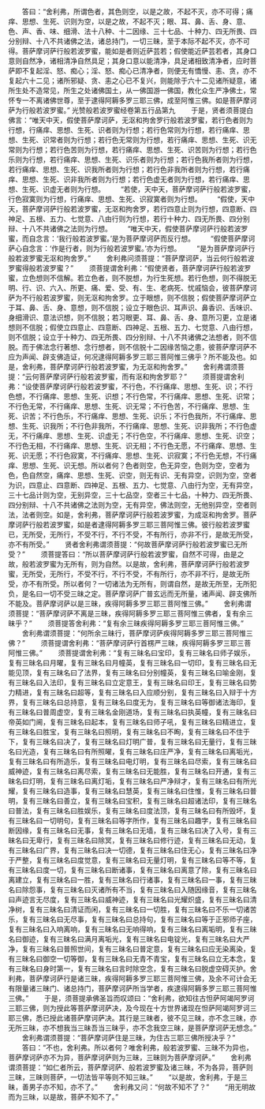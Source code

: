<!-- { "loadSidebar": true } -->
　　答曰：“舍利弗，所谓色者，其色则空，以是之故，不起不灭，亦不可得；痛痒、思想、生死、识则为空，以是之故，不起不灭；眼、耳、鼻、舌、身、意、色、声、香、味、细滑、法十八种、十二因缘、三十七品、十种力、四无所畏、四分别辩、十八不共诸佛之法，诸总持门，一切三昧，至于本际不起不灭，亦不可得。菩萨摩诃萨行般若波罗蜜，能如是者则近萨芸若；假使能近萨芸若者，其身口意则自然净，诸相清净自然具足；其身口意以能清净，具足诸相致清净者，应时菩萨即不复起淫、怒、痴心；淫、怒、痴心已清净者，则便无有憍慢、恚、贪，亦不复起六十二见；诸所邪疑、贪、恚之心已不复兴，则能除于六十二见诸所疑意，诸所生处不造常见，所生之处诸佛国土，从一佛国游一佛国，教化众生严净佛土，常怀专一不离诸佛世尊，至于逮得阿耨多罗三耶三佛，成至阿惟三佛。如是菩萨摩诃萨为行般若波罗蜜。”
光赞般若波罗蜜经卷第五行品第九
　　于是，贤者须菩提白佛言：“唯天中天，假使菩萨摩诃萨，无沤和拘舍罗行般若波罗蜜，若行色者则为行想，行痛痒、思想、生死、识者则为行想；若行色常则为行想，若行痛痒、思想、生死、识常者则为行想；若行色无常则为行想，若行痛痒、思想、生死、识无常则为行想；若行色苦则为行想，若行痛痒、思想、生死、识苦则为行想；若行色乐则为行想，若行痛痒、思想、生死、识乐者则为行想；若行色我所者则为行想，若行痛痒、思想、生死、识我所者则为行想；若行色非我所者则为行想，若行痛痒、思想、生死、识非我所者则为行想；若行色虚无者则为行想，若行痛痒、思想、生死、识虚无者则为行想。
　　“若使，天中天，菩萨摩诃萨行般若波罗蜜，行色寂寞则为行想，行痛痒、思想、生死、识寂寞者则为行想。
　　“假使，天中天，菩萨摩诃萨行般若波罗蜜，无沤和拘舍罗，若行四意止则为行想，四意断、四神足、五根、五力、七觉意、八由行则为行想，若行十种力、四无所畏、四分别辩、十八不共诸佛之法则为行想。
　　“唯天中天，假使菩萨摩诃萨行般若波罗蜜，而自念言：‘我行般若波罗蜜。’是为菩萨摩诃萨而反行想。
　　“假使菩萨摩诃萨心自念言：‘作是行者，则为行般若波罗蜜。’亦为行想。
　　“是为菩萨摩诃萨行般若波罗蜜无沤和拘舍罗。”
　　舍利弗问须菩提：“菩萨摩诃萨，当云何行般若波罗蜜得般若波罗蜜？”
　　须菩提谓舍利弗：“假使贤者，菩萨摩诃萨行般若波罗蜜，立色想则不信解。若立色者，则不脱想，为行生死想。若行色想，则不得脱无明、行、识、六入、所更、痛、爱、受、有、生、老病死、忧戚恼会，彼菩萨摩诃萨为不行般若波罗蜜，则无沤和拘舍罗。立于眼想，则不信脱；假使菩萨摩诃萨立于耳、鼻、舌、身、意想，则不信脱；设立于眼色识、耳声识、鼻香识、舌味识、身细滑识、意法识想，则不信脱；若习眼更、耳、鼻、舌、身、意所习更，立是诸想则不信脱；假使立四意止、四意断、四神足、五根、五力、七觉意、八由行想，则不信脱；设立于十种力、四无所畏、四分别辩、十八不共诸佛之法想者，则不信脱。而于佛法念行著想、念行想者，则不信脱十二因缘苦恼之患，彼菩萨摩诃萨不应为声闻、辟支佛造证，何况逮得阿耨多罗三耶三菩阿惟三佛乎？所不能及也。如是，舍利弗，菩萨摩诃萨行般若波罗蜜，为无沤和拘舍罗。”
　　舍利弗谓须菩提：“云何菩萨摩诃萨行般若波罗蜜，而有沤和拘舍罗耶？”
　　须菩提谓舍利弗：“设使菩萨摩诃萨行般若波罗蜜，不行色，不行痛痒、思想、生死、识；不行色想，不行痛痒、思想、生死、识想；不行色常，不行痛痒、思想、生死、识常；不行色无常，不行痛痒、思想、生死、识无常；不行色苦，不行痛痒、思想、生死、识苦；不行色乐，不行痛痒、思想、生死、识乐；不行色我所，不行痛痒、思想、生死、识我所；不行色非我所，不行痛痒、思想、生死、识非我所；不行色虚无，不行痛痒、思想、生死、识虚无；不行色空，不行痛痒、思想、生死、识空；不行色无相，不行痛痒、思想、生死、识无相；不行色无愿，不行痛痒、思想、生死、识无愿；不行色寂寞，不行痛痒、思想、生死、识寂寞；不行色无想，不行痛痒、思想、生死、识无想。所以者何？色者则空，色无异空，色则为空，空者为色，色自然空，痛痒、思想、生死、识空，则无有识、无有异空，识则为空，空者为识，四意止、四意断、四神足、五根、五力、七觉意、八由行为空，无有异空，三十七品计则为空，无别异空，三十七品空，空者三十七品，十种力、四无所畏、四分别辩、十八不共诸佛之法则为空，无有异空，佛法则空，无他别异空，空者则法，法者则空。如是，舍利弗，菩萨摩诃萨行般若波罗蜜，为成沤和拘舍罗。菩萨摩诃萨行般若波罗蜜，如是者逮得阿耨多罗三耶三菩阿惟三佛。彼行般若波罗蜜已，无所受，无所行，不受不行，不行不受，不有所行，亦非不行，是故无所受，亦不有所受。”
　　贤者舍利弗谓须菩提：“何故菩萨摩诃萨行般若波罗蜜已无所受？”
　　须菩提答曰：“所以菩萨摩诃萨行般若波罗蜜，自然不可得，由是之故，般若波罗蜜为无所有，则为自然。以是故，舍利弗，菩萨摩诃萨行般若波罗蜜，无所受，无所行，不受不行，不行不受，不有所行，亦不非不行，是故无所受，亦不有所受。所以者何？一切诸法为无所有，则谓自然，是故无所至，无所犯负，是名曰一切不受三昧之定。菩萨摩诃萨广普玄远而无所量，诸声闻、辟支佛所不能及。菩萨摩诃萨以是三昧，疾得阿耨多罗三耶三菩阿惟三佛。”
　　舍利弗谓须菩提：“菩萨摩诃萨不离是三昧，疾得阿耨多罗三耶三菩阿惟三佛者，复有余三昧乎？”
　　须菩提答舍利弗：“复有余三昧疾得阿耨多罗三耶三菩阿惟三佛。”
　　舍利弗谓须菩提：“何所余三昧行，菩萨摩诃萨疾得阿耨多罗三耶三菩阿惟三佛？”
　　须菩提谓舍利弗：“菩萨摩诃萨行首楞严三昧，疾得阿耨多罗三耶三菩阿惟三佛。”
　　须菩提谓舍利弗：“复有三昧名曰宝印，复有三昧名曰师子娱乐，复有三昧名曰月曜，复有三昧名曰月幢英，复有三昧名曰一切印，复有三昧名曰无能见顶，复有三昧名曰了法界，复有三昧名曰分别幢英，复有三昧名曰喻金刚，复有三昧名曰入法印，复有三昧名曰立定意王，复有三昧名曰印王，复有三昧名曰势力精进，复有三昧名曰超等，复有三昧名曰入应顺分别，复有三昧名曰入辩于十方界，复有三昧名曰总持意，复有三昧名曰度无为，复有三昧名曰等御诸法海印，复有三昧名曰普周虚空，复有三昧名金刚道场，复有三昧名曰执英幢，复有三昧名曰帝英如门阃，复有三昧名曰起本，复有三昧名曰师子吼，复有三昧名曰精进立，复有三昧名曰胜宝，复有三昧名曰照明，复有三昧名曰不眴，复有三昧名曰不住于下，复有三昧名曰决了，复有三昧名曰灯明广普，复有三昧名曰无量行，复有三昧名曰光造，复有三昧名曰有所照曜，复有三昧名曰庄严净，复有三昧名曰离垢光，复有三昧名曰有所造乐，复有三昧名曰电灯明，复有三昧名曰尽索，复有三昧名曰威神迹，复有三昧名曰离尽索，复有三昧名曰无能胜，复有三昧名曰开通，复有三昧名曰灯明，复有三昧名曰离灯垢，复有三昧名曰严净辩才，复有三昧名曰有所光耀，复有三昧名曰造事，复有三昧名曰慧英，复有三昧名曰住惟，复有三昧名曰普明，复有三昧名曰善立，复有三昧名曰宝积，复有三昧名曰超诸法印，复有三昧名曰普法，复有三昧名曰胜娱乐，复有三昧名曰度法顶，复有三昧名曰有所毁坏，复有三昧名曰一切明句，复有三昧名曰等字所作，复有三昧名曰趣字，复有三昧名曰断因缘，复有三昧名曰无事，复有三昧名曰无墙，复有三昧名曰决了入号，复有三昧名曰无卑行，复有三昧名曰除冥，复有三昧名曰修行迹，复有三昧名曰无动，复有三昧名曰广界，复有三昧名曰决一切德，复有三昧名曰住无心，复有三昧名曰净于严整，复有三昧名曰度觉意，复有三昧名曰无量灯明，复有三昧名曰等不等，复有三昧名曰度一切，复有三昧名曰断诸事，复有三昧名曰离意了除，复有三昧名曰离建立，复有三昧名曰一胜，复有三昧名曰行诸事，复有三昧名曰一事，复有三昧名曰除怨事，复有三昧名曰灭诸所有不当，复有三昧名曰入随因缘音，复有三昧名曰声迹言无尽度，复有三昧名曰威神迹，复有三昧名曰光耀炽盛，复有三昧名曰清净树，复有三昧名曰清证而闲，复有三昧名曰一切胜，复有三昧名曰不乐一切诸苦乐，复有三昧名曰无尽事，复有三昧名曰总持句，复有三昧名曰等于正邪师子座，复有三昧名曰入响离响，复有三昧名曰无响得响，复有三昧名曰离垢明，复有三昧名曰御迹，复有三昧名曰满月离垢光，复有三昧名曰电锭光，复有三昧名曰大严净，复有三昧名曰普照世间，复有三昧名曰普定意，复有三昧名曰应无染离染，复有三昧名曰御空一切等御，复有三昧名曰无青不青宝，复有三昧名曰立无本念，复有三昧名曰身时第一，复有三昧名曰言时除空念，复有三昧名曰脱虚空碍灭护。舍利弗，菩萨摩诃萨行是诸三昧，疾得阿耨多罗三耶三菩阿惟三佛，及余不可计会无有限量诸三昧门、诸总持门，菩萨摩诃萨所当学者，疾逮得阿耨多罗三耶三菩阿惟三佛。”
　　于是，须菩提承佛圣旨而叹颂曰：“舍利弗，欲知往古怛萨阿竭阿罗诃三耶三佛，则为授此等菩萨摩诃萨决，及今现在十方世界诸现在怛萨阿竭阿罗诃三耶三佛，悉已授此诸菩萨摩诃萨决。其行是三昧者，彼不见三昧，亦不念三昧，亦无所三昧，亦不想我当三昧吾当三昧乎，亦不念我空三昧，是菩萨摩诃萨无想念。”
　　舍利弗谓须菩提：“菩萨摩诃萨住是三昧，为住古三耶三佛所授决乎？”
　　答曰：“不也，舍利弗。所以者何？唯舍利弗，般若波罗蜜、三昧不为异也，菩萨摩诃萨亦不为异，菩萨摩诃萨则为三昧，三昧则为菩萨摩诃萨。”
　　舍利弗谓须菩提：“如仁者所云，菩萨摩诃萨、般若波罗蜜及诸三昧，不为各异，菩萨则三昧，三昧则菩萨，一切法皆平等则不知三昧。”
　　“以是故，舍利弗，于是三昧，善男子亦不知，亦不了。”
　　舍利弗又问：“何故不知不了？”
　　“用无明故而为三昧，以是故，菩萨不知不了。”
